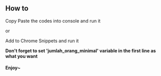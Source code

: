 ## How to
Copy Paste the codes into console and run it

or

Add to Chrome Snippets and run it

<b>Don't forget to set 'jumlah_orang_minimal' variable in the first line as what you want</b>


#### Enjoy~